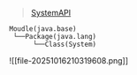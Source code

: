 >[SystemAPI](https://docs.oracle.com/en/java/javase/17/docs/api/java.base/java/lang/System.html)
```
Moudle(java.base)
 └──Package(java.lang)
	  └──Class(System)
```

![[file-20251016210319608.png]]